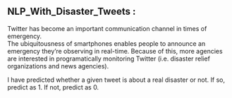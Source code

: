 ## NLP_With_Disaster_Tweets :
Twitter has become an important communication channel in times of emergency.   
The ubiquitousness of smartphones enables people to announce an emergency they’re observing in real-time. Because of this, more agencies are interested in programatically monitoring Twitter (i.e. disaster relief organizations and news agencies).  

I have predicted whether a given tweet is about a real disaster or not. If so, predict as 1. If not, predict as 0.
